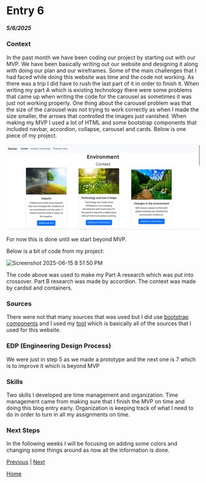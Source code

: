 # Entry 6
##### 5/6/2025


### Context
In the past month we have been coding our project by starting out with our MVP. We have been basically writing out our website and designing it along with doing our plan and our wireframes. Some of the main challenges that I had faced while doing this website was time and the code not working. As there was a trip I did have to rush the last part of it in order to finish it. When writing my part A which is existing technology there were some problems that came up when writing the code for the carousel as sometimes it was just not working properly. One thing about the carousel problem was that the size of the carousel was not trying to work correctly as when I made the size smaller, the arrows that controlled the images just vanished. When making my MVP I used a lot of HTML and some bootstrap components that included navbar, accordion, collapse, carousel and cards. Below is one piece of my project.


![Website image](/prep/blog.png)


For now this is done until we start beyond MVP.

Below is a bit of code from my project:


![Screenshot 2025-06-15 8 51 50 PM](https://github.com/user-attachments/assets/39e48201-2b9a-48f9-bcc5-66d0d134803e)

The code above was used to make my Part A research which was put into crossover. Part B research was made by accordion. The context was made by cardsd and containers. 






### Sources
There were not that many sources that was used but I did use [bootstrap components](https://getbootstrap.com/docs/5.3/components/collapse/) and I used my [tool](https://animate.style/#best-practices) which is basically all of the sources that I used for this website.


### EDP (Engineering Design Process)
We were just in step 5 as we made a prototype and the next one is 7 which is to improve it which is beyond MVP


### Skills
Two skills I developed are time management and organization. Time management came from making sure that I finish the MVP on time and doing this blog entry early. Organization is keeping track of what I need to do in order to turn in all my assignments on time.


### Next Steps
In the following weeks I will be focusing on adding some colors and changing some things around as now all the information is done.


[Previous](entry05.md) | [Next](entry07.md)


[Home](../README.md)
